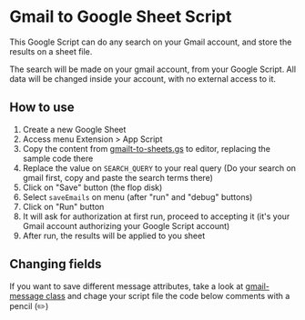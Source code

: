 # Gmail to Google Sheet Script

This Google Script can do any search on your Gmail account, and store the results on a sheet file.

The search will be made on your gmail account, from your Google Script. All data will be changed inside your account, with no external access to it.

## How to use

1. Create a new Google Sheet
1. Access menu Extension > App Script
1. Copy the content from [gmailt-to-sheets.gs](gmailt-to-sheets.gs) to editor, replacing the sample code there
1. Replace the value on `SEARCH_QUERY` to your real query (Do your search on gmail first, copy and paste the search terms there)
1. Click on "Save" button (the flop disk)
1. Select `saveEmails` on menu (after "run" and "debug" buttons)
1. Click on "Run" button
1. It will ask for authorization at first run, proceed to accepting it (it's your Gmail account authorizing your Google Script account)
1. After run, the results will be applied to you sheet

## Changing fields

If you want to save different message attributes, take a look at [gmail-message class](https://developers.google.com/apps-script/reference/gmail/gmail-message) and chage your script file the code below comments with a pencil (✏️)
